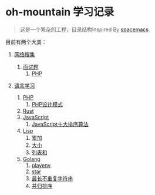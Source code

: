 # oh-mountain 学习记录 #
> 这是一个繁杂的工程，目录结构Inspired By [spacemacs](https://github.com/syl20bnr/spacemacs)

目前有两个大类：

1. [网络搜集](collection+/)
    1. [面试题](collection+/interview)
        1. [PHP](collection+/interview/PHP)

2. [语言学习](lang+)
    1. [PHP](lang+/PHP)
        1. [PHP设计模式](lang+/PHP/design_pattern)
    2. [Rust](lang+/Rust)
    3. [JavaScript](lang+/JavaScript)
        1. [JavaScript十大排序算法](lang+/JavaScript/sorting-algorithm)
    4. [Lisp](lang/Lisp)
        1. [累加](lang+/Lisp/累加)
        2. [大小](lang+/Lisp/大小)
        3. [列表和](lang+/Lisp/列表)
    5. [Golang](lang/Golang)
        1. [playenv](lang+/Golang/playenv)
        2. [star](lang+/Golang/star)
        3. [最长不重复字符串](lang+/Golang/unrepeated-substring)
        4. [并归排序](lang+/Golang/merge-sort)
